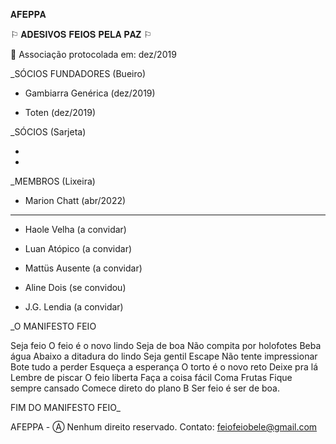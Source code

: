   𝐀𝐅𝐄𝐏𝐏𝐀

  ⚐ 𝐀𝐃𝐄𝐒𝐈𝐕𝐎𝐒 𝐅𝐄𝐈𝐎𝐒 𝐏𝐄𝐋𝐀 𝐏𝐀𝐙 ⚐
  
  📜 Associação protocolada em: dez/2019

  _SÓCIOS FUNDADORES (Bueiro)

  - Gambiarra Genérica (dez/2019)

  - Toten (dez/2019)


  _SÓCIOS (Sarjeta)

  -

  -


  _MEMBROS (Lixeira)

  - Marion Chatt (abr/2022)

  ----

  - Haole Velha (a convidar)

  - Luan Atópico (a convidar)

  - Mattüs Ausente (a convidar)

  - Aline Dois (se convidou)

  - J.G. Lendia (a convidar)



  _O MANIFESTO FEIO

  Seja feio
  O feio é o novo lindo
  Seja de boa 
  Não compita por holofotes 
  Beba água 
  Abaixo a ditadura do lindo 
  Seja gentil 
  Escape
  Não tente impressionar
  Bote tudo a perder 
  Esqueça a esperança
  O torto é o novo reto
  Deixe pra lá 
  Lembre de piscar
  O feio liberta
  Faça a coisa fácil 
  Coma Frutas
  Fique sempre cansado
  Comece direto do plano B 
  Ser feio é ser de boa. 

  FIM DO MANIFESTO FEIO_
  
  AFEPPA - Ⓐ Nenhum direito reservado. Contato: feiofeiobele@gmail.com
